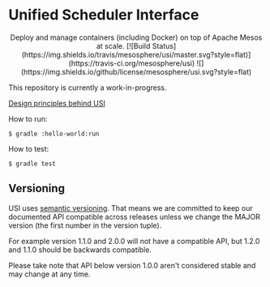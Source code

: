 # Unified Scheduler Interface

<p align="center">
  Deploy and manage containers (including Docker) on top of Apache Mesos at scale.
  [![Build Status](https://img.shields.io/travis/mesosphere/usi/master.svg?style=flat)](https://travis-ci.org/mesosphere/usi) ![](https://img.shields.io/github/license/mesosphere/usi.svg?style=flat)
</p>

This repository is currently a work-in-progress.

[Design principles behind USI](https://github.com/mesosphere/marathon-design/blob/master/unified-scheduler/index.md)

How to run:

```
$ gradle :hello-world:run
```


How to test:

```
$ gradle test
```

## Versioning

USI uses [semantic versioning](https://semver.org/). That means 
we are committed to keep our documented API compatible across releases 
unless we change the MAJOR version (the first number in the version tuple).

For example version 1.1.0 and 2.0.0 will not have a compatible API, but 
1.2.0 and 1.1.0 should be backwards compatible. 

Please take note that API below version 1.0.0 aren't considered stable and may
change at any time.

